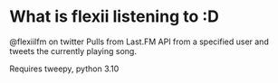 # What is flexii listening to :D
  @flexiilfm on twitter
  Pulls from Last.FM API from a specified user and tweets the currently playing song.

  Requires tweepy, python 3.10

